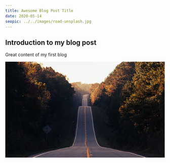 ```yaml
---
title: Awesome Blog Post Title
date: 2020-05-14
seopic: ../../images/road-unsplash.jpg
---
```


## Introduction to my blog post

Great content of my first blog

![Imagen](../../images/road-unsplash.jpg)
